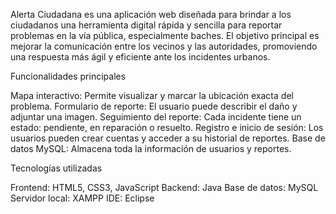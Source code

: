 Alerta Ciudadana es una aplicación web diseñada para brindar a los ciudadanos una herramienta digital rápida y sencilla para reportar problemas en la vía pública, especialmente baches.
El objetivo principal es mejorar la comunicación entre los vecinos y las autoridades, promoviendo una respuesta más ágil y eficiente ante los incidentes urbanos.

Funcionalidades principales

Mapa interactivo: Permite visualizar y marcar la ubicación exacta del problema.
Formulario de reporte: El usuario puede describir el daño y adjuntar una imagen.
Seguimiento del reporte: Cada incidente tiene un estado: pendiente, en reparación o resuelto.
Registro e inicio de sesión: Los usuarios pueden crear cuentas y acceder a su historial de reportes.
Base de datos MySQL: Almacena toda la información de usuarios y reportes.

Tecnologías utilizadas

Frontend: HTML5, CSS3, JavaScript
Backend: Java
Base de datos: MySQL
Servidor local: XAMPP
IDE: Eclipse
